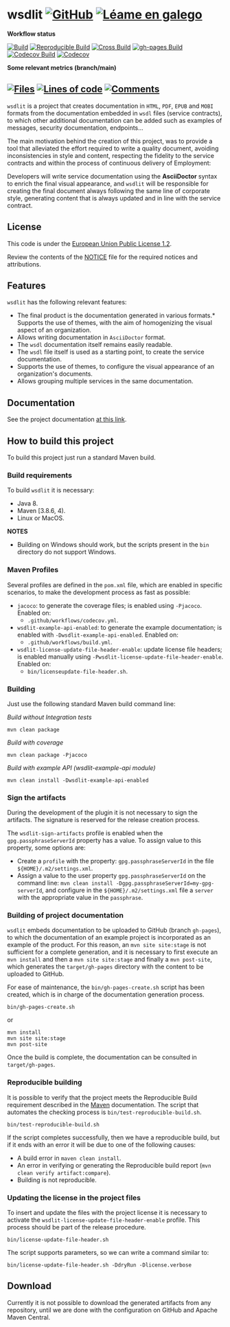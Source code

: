 # wsdlit [![GitHub](https://img.shields.io/github/license/amtega/wsdlit?label=License&color=green)](https://spdx.org/licenses/EUPL-1.2.html) [![Léame en galego](https://img.shields.io/badge/Léame%20en-galego-blue)](https://github.com/amtega/wsdlit/blob/main/README.gl.md)

**Workflow status**

[![Build](https://github.com/amtega/wsdlit/actions/workflows/build.yml/badge.svg?branch=main)](https://github.com/amtega/wsdlit/actions/workflows/build.yml)
[![Reproducible Build](https://github.com/amtega/wsdlit/actions/workflows/reproducible-build.yml/badge.svg?branch=main)](https://github.com/amtega/wsdlit/actions/workflows/reproducible-build.yml)
[![Cross Build](https://github.com/amtega/wsdlit/actions/workflows/cross-build.yml/badge.svg?branch=main)](https://github.com/amtega/wsdlit/actions/workflows/cross-build.yml)
[![gh-pages Build](https://github.com/amtega/wsdlit/actions/workflows/gh-pages.yml/badge.svg?branch=main)](https://github.com/amtega/wsdlit/actions/workflows/gh-pages.yml)
[![Codecov Build](https://github.com/amtega/wsdlit/actions/workflows/codecov.yml/badge.svg?branch=main)](https://github.com/amtega/wsdlit/actions/workflows/codecov.yml)
[![Codecov](https://img.shields.io/codecov/c/github/amtega/wsdlit/branch/main?label=Coverage)](https://codecov.io/github/amtega/wsdlit/branch/main)

**Some relevant metrics (branch/main)**

[![Files](https://www.aschey.tech/tokei/github/amtega/wsdlit?label=Files&category=files)](https://github.com/amtega/wsdlit)
[![Lines of code](https://www.aschey.tech/tokei/github/amtega/wsdlit?label=Lines%20of%20code)](https://github.com/amtega/wsdlit)
[![Comments](https://www.aschey.tech/tokei/github/amtega/wsdlit?label=Comments&category=Comments)](https://github.com/amtega/wsdlit)
---

`wsdlit` is a project that creates documentation in `HTML`, `PDF`, `EPUB` and `MOBI` formats 
from the documentation embedded in `wsdl` files (service contracts),
to which other additional documentation can be added such as examples of messages,
security documentation,
endpoints...

The main motivation behind the creation of this project,
was to provide a tool that alleviated the effort required to write a quality document,
avoiding inconsistencies in style and content,
respecting the fidelity to the service contracts
and within the process of continuous delivery of Employment:

Developers will write service documentation using the **AsciiDoctor** syntax to enrich the final visual appearance,
and `wsdlit` will be responsible for creating the final document always following the same line of corporate style,
generating content that is always updated and in line with the service contract.

## License

This code is under the [European Union Public License 1.2](https://spdx.org/licenses/EUPL-1.2.html).

Review the contents of the [NOTICE](https://github.com/amtega/wsdlit/blob/main/NOTICE) file for the required notices and attributions.

## Features

`wsdlit` has the following relevant features:

* The final product is the documentation generated in various formats.* Supports the use of themes, with the aim of homogenizing the visual aspect of an organization.
* Allows writing documentation in `AsciiDoctor` format.
* The `wsdl` documentation itself remains easily readable.
* The `wsdl` file itself is used as a starting point, to create the service documentation.
* Supports the use of themes, to configure the visual appearance of an organization's documents.
* Allows grouping multiple services in the same documentation.

## Documentation

See the project documentation [at this link](https://amtega.github.io/wsdlit).

## How to build this project

To build this project just run a standard Maven build.

### Build requirements

To build `wsdlit` it is necessary:

* Java 8.
* Maven [3.8.6, 4).
* Linux or MacOS.

**NOTES**

* Building on Windows should work, but the scripts present in the `bin` directory do not support Windows.

### Maven Profiles

Several profiles are defined in the `pom.xml` file,
which are enabled in specific scenarios,
to make the development process as fast as possible:

* `jacoco`: to generate the coverage files;
  is enabled using `-Pjacoco`.
  Enabled on:
  * `.github/workflows/codecov.yml`.
* `wsdlit-example-api-enabled`: to generate the example documentation;
  is enabled with `-Dwsdlit-example-api-enabled`.
  Enabled on:
  * `.github/workflows/build.yml`.
* `wsdlit-license-update-file-header-enable`: update license file headers;
  is enabled manually using `-Pwsdlit-license-update-file-header-enable`.
  Enabled on:
  * `bin/licenseupdate-file-header.sh`.

### Building

Just use the following standard Maven build command line:

*Build without Integration tests*

```shell
mvn clean package
```

*Build with coverage*

```shell
mvn clean package -Pjacoco
```

*Build with example API (wsdlit-example-api module)*

```
mvn clean install -Dwsdlit-example-api-enabled
```

### Sign the artifacts

During the development of the plugin it is not necessary to sign the artifacts.
The signature is reserved for the release creation process.

The `wsdlit-sign-artifacts` profile is enabled when the `gpg.passphraseServerId` property has a value.
To assign value to this property, some options are:

* Create a `profile` with the property: `gpg.passphraseServerId` in the file `${HOME}/.m2/settings.xml`.
* Assign a value to the user property `gpg.passphraseServerId` on the command line:
  `mvn clean install -Dgpg.passphraseServerId=my-gpg-serverId`,
  and configure in the `${HOME}/.m2/settings.xml` file a `server` with the appropriate value in the `passphrase`.

### Building of project documentation

`wsdlit` embeds documentation to be uploaded to GitHub (branch `gh-pages`),
to which the documentation of an example project is incorporated as an example of the product.
For this reason, an `mvn site site:stage` is not sufficient for a complete generation,
and it is necessary to first execute an `mvn install` and then a `mvn site site:stage` and finally a `mvn post-site`,
which generates the `target/gh-pages` directory with the content to be uploaded to GitHub.

For ease of maintenance, the `bin/gh-pages-create.sh` script has been created,
which is in charge of the documentation generation process.

```shell
bin/gh-pages-create.sh
```

or

```shell
mvn install
mvn site site:stage
mvn post-site
```

Once the build is complete, the documentation can be consulted in `target/gh-pages`.

### Reproducible building

It is possible to verify that the project meets the Reproducible Build requirement described in the [Maven](https://maven.apache.org/guides/mini/guide-reproducible-builds.html) documentation.
The script that automates the checking process is `bin/test-reproducible-build.sh`.

```shell
bin/test-reproducible-build.sh
```
If the script completes successfully, then we have a reproducible build,
but if it ends with an error it will be due to one of the following causes:

* A build error in `maven clean install`.
* An error in verifying or generating the Reproducible build report (`mvn clean verify artifact:compare`).
* Building is not reproducible.

### Updating the license in the project files

To insert and update the files with the project license it is necessary to activate the `wsdlit-license-update-file-header-enable` profile.
This process should be part of the release procedure.

```shell
bin/license-update-file-header.sh
```

The script supports parameters,
so we can write a command similar to:

```shell
bin/license-update-file-header.sh -DdryRun -Dlicense.verbose
```

## Download

Currently it is not possible to download the generated artifacts from any repository,
until we are done with the configuration on GitHub and Apache Maven Central.
